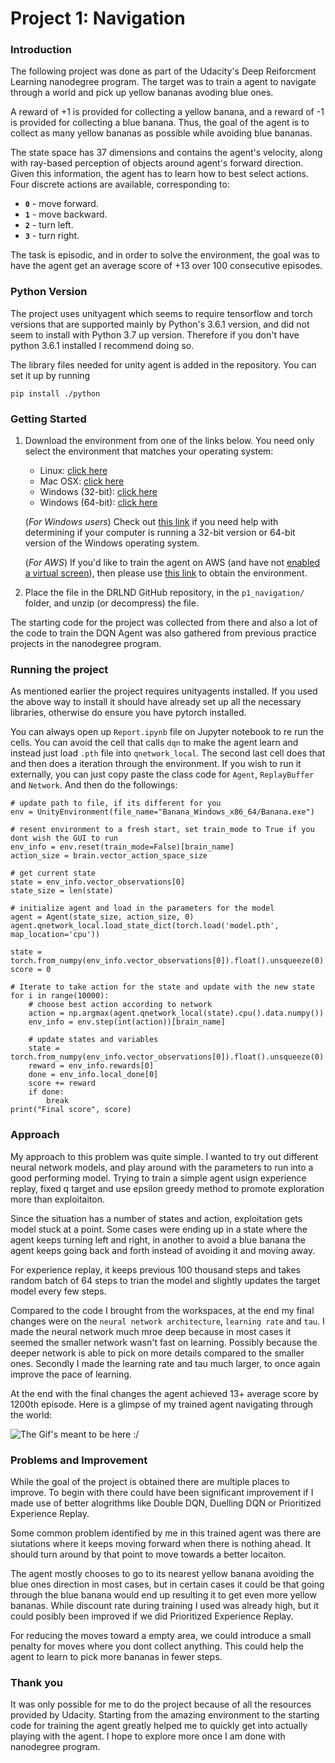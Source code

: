 # Project 1: Navigation

### Introduction

The following project was done as part of the Udacity's Deep Reiforcment Learning nanodegree program. The target was to train a agent to navigate through a world and pick up yellow bananas avoding blue ones. 

A reward of +1 is provided for collecting a yellow banana, and a reward of -1 is provided for collecting a blue banana.  Thus, the goal of the agent is to collect as many yellow bananas as possible while avoiding blue bananas.  

The state space has 37 dimensions and contains the agent's velocity, along with ray-based perception of objects around agent's forward direction.  Given this information, the agent has to learn how to best select actions.  Four discrete actions are available, corresponding to:
- **`0`** - move forward.
- **`1`** - move backward.
- **`2`** - turn left.
- **`3`** - turn right.

The task is episodic, and in order to solve the environment, the goal was to have the agent get an average score of +13 over 100 consecutive episodes.

### Python Version

The project uses unityagent which seems to require tensorflow and torch versions that are supported mainly by Python's 3.6.1 version, and did not seem to install with Python 3.7 up version. Therefore if you don't have python 3.6.1 installed I recommend doing so.

The library files needed for unity agent is added in the repository. You can set it up by running
```
pip install ./python
```

### Getting Started

1. Download the environment from one of the links below.  You need only select the environment that matches your operating system:
    - Linux: [click here](https://s3-us-west-1.amazonaws.com/udacity-drlnd/P1/Banana/Banana_Linux.zip)
    - Mac OSX: [click here](https://s3-us-west-1.amazonaws.com/udacity-drlnd/P1/Banana/Banana.app.zip)
    - Windows (32-bit): [click here](https://s3-us-west-1.amazonaws.com/udacity-drlnd/P1/Banana/Banana_Windows_x86.zip)
    - Windows (64-bit): [click here](https://s3-us-west-1.amazonaws.com/udacity-drlnd/P1/Banana/Banana_Windows_x86_64.zip)
    
    (_For Windows users_) Check out [this link](https://support.microsoft.com/en-us/help/827218/how-to-determine-whether-a-computer-is-running-a-32-bit-version-or-64) if you need help with determining if your computer is running a 32-bit version or 64-bit version of the Windows operating system.

    (_For AWS_) If you'd like to train the agent on AWS (and have not [enabled a virtual screen](https://github.com/Unity-Technologies/ml-agents/blob/master/docs/Training-on-Amazon-Web-Service.md)), then please use [this link](https://s3-us-west-1.amazonaws.com/udacity-drlnd/P1/Banana/Banana_Linux_NoVis.zip) to obtain the environment.

2. Place the file in the DRLND GitHub repository, in the `p1_navigation/` folder, and unzip (or decompress) the file. 

The starting code for the project was collected from there and also a lot of the code to train the DQN Agent was also gathered from previous practice projects in the nanodegree program.

### Running the project

As mentioned earlier the project requires unityagents installed. If you used the above way to install it should have already set up all the necessary libraries, otherwise do ensure you have pytorch installed.

You can always open up `Report.ipynb` file on Jupyter notebook to re run the cells. You can avoid the cell that calls `dqn` to make the agent learn and instead
just load `.pth` file into `qnetwork_local`. The second last cell does that and then does a iteration through the environment. If you wish to run it externally, you can just copy paste the class code for `Agent`, `ReplayBuffer` and `Network`. And then do the followings:

```
# update path to file, if its different for you
env = UnityEnvironment(file_name="Banana_Windows_x86_64/Banana.exe")

# resent environment to a fresh start, set train_mode to True if you dont wish the GUI to run
env_info = env.reset(train_mode=False)[brain_name]
action_size = brain.vector_action_space_size

# get current state
state = env_info.vector_observations[0]
state_size = len(state)

# initialize agent and load in the parameters for the model
agent = Agent(state_size, action_size, 0)
agent.qnetwork_local.load_state_dict(torch.load('model.pth', map_location='cpu'))

state = torch.from_numpy(env_info.vector_observations[0]).float().unsqueeze(0)
score = 0

# Iterate to take action for the state and update with the new state
for i in range(10000):
    # choose best action according to network
    action = np.argmax(agent.qnetwork_local(state).cpu().data.numpy())
    env_info = env.step(int(action))[brain_name]
    
    # update states and variables
    state = torch.from_numpy(env_info.vector_observations[0]).float().unsqueeze(0)
    reward = env_info.rewards[0]
    done = env_info.local_done[0]
    score += reward
    if done:
        break
print("Final score", score)
```

### Approach

My approach to this problem was quite simple. I wanted to try out different neural network models, and play around with the parameters to run into a good performing model. Trying to train a simple agent usign experience replay, fixed q target and use epsilon greedy method to promote exploration more than exploitaiton.

Since the situation has a number of states and action, exploitation gets model stuck at a point. Some cases were ending up in a state where the agent keeps turning left and right, in another to avoid a blue banana the agent keeps going back and forth instead of avoiding it and moving away.

For experience replay, it keeps previous 100 thousand steps and takes random batch of 64 steps to trian the model and slightly updates the target model every few steps.

Compared to the code I brought from the workspaces, at the end my final changes were on the `neural network architecture`, `learning rate` and `tau`. I made the neural network much mroe deep because in most cases it seemed the smaller network wasn't fast on learning. Possibly because the deeper network is able to pick on more details compared to the smaller ones. Secondly I made the learning rate and tau much larger, to once again improve the pace of learning.

At the end with the final changes the agent achieved 13+ average score by 1200th episode. Here is a glimpse of my trained agent navigating through the world:

![The Gif's meant to be here :/](./sample.gif)

### Problems and Improvement

While the goal of the project is obtained there are multiple places to improve. To begin with there could have been significant improvement if I made use of better alogrithms like Double DQN, Duelling DQN or Prioritized Experience Replay.

Some common problem identified by me in this trained agent was there are siutations where it keeps moving forward when there is nothing ahead. It should turn around by that point to move towards a better locaiton.

The agent mostly chooses to go to its nearest yellow banana avoiding the blue ones direction in most cases, but in certain cases it could be that going through the blue banana would end up resulting it to get even more yellow bananas. While discount rate during training I used was already high, but it could posibly been improved if we did Prioritized Experience Replay.

For reducing the moves toward a empty area, we could introduce a small penalty for moves where you dont collect anything. This could help the agent to learn to pick more bananas in fewer steps.

### Thank you

It was only possible for me to do the project because of all the resources provided by Udacity. Starting from the amazing environment to the starting code for training the agent greatly helped me to quickly get into actually playing with the agent. I hope to explore more once I am done with nanodegree program.

